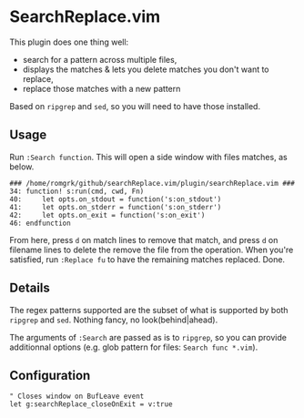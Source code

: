# SearchReplace.vim

This plugin does one thing well:
 - search for a pattern across multiple files,
 - displays the matches & lets you delete matches you don't want to replace,
 - replace those matches with a new pattern

Based on `ripgrep` and `sed`, so you will need to have those installed.

## Usage

Run `:Search function`. This will open a side window with files matches, as below.

```
### /home/romgrk/github/searchReplace.vim/plugin/searchReplace.vim ###
34: function! s:run(cmd, cwd, Fn)
40:     let opts.on_stdout = function('s:on_stdout')
41:     let opts.on_stderr = function('s:on_stderr')
42:     let opts.on_exit = function('s:on_exit')
46: endfunction
```

From here, press `d` on match lines to remove that match, and press `d` on
filename lines to delete the remove the file from the operation.
When you're satisfied, run `:Replace fu` to have the remaining matches replaced.
Done.


## Details

The regex patterns supported are the subset of what is supported by both
`ripgrep` and `sed`. Nothing fancy, no look(behind|ahead).

The arguments of `:Search` are passed as is to `ripgrep`, so you can provide
additionnal options (e.g. glob pattern for files: `Search func *.vim`).


## Configuration

```vim
" Closes window on BufLeave event
let g:searchReplace_closeOnExit = v:true
```
